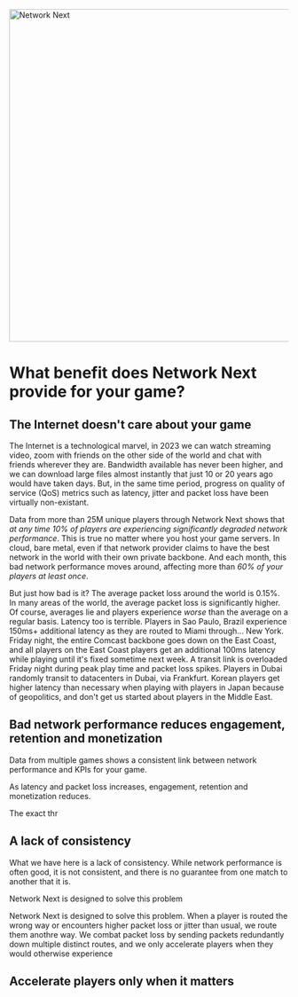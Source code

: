 <img src="https://static.wixstatic.com/media/799fd4_0512b6edaeea4017a35613b4c0e9fc0b~mv2.jpg/v1/fill/w_1200,h_140,al_c,q_80,usm_0.66_1.00_0.01/networknext_logo_colour_black_RGB_tightc.jpg" alt="Network Next" width="600"/>

<br>

# What benefit does Network Next provide for your game?

## The Internet doesn't care about your game

The Internet is a technological marvel, in 2023 we can watch streaming video, zoom with friends on the other side of the world and chat with friends wherever they are. Bandwidth available has never been higher, and we can download large files almost instantly that just 10 or 20 years ago would have taken days. But, in the same time period, progress on quality of service (QoS) metrics such as latency, jitter and packet loss have been virtually non-existant.

Data from more than 25M unique players through Network Next shows that _at any time 10% of players are experiencing significantly degraded network performance_. This is true no matter where you host your game servers. In cloud, bare metal, even if that network provider claims to have the best network in the world with their own private backbone. And each month, this bad network performance moves around, affecting more than _60% of your players at least once_.

But just how bad is it? The average packet loss around the world is 0.15%. In many areas of the world, the average packet loss is significantly higher. Of course, averages lie and players experience _worse_ than the average on a regular basis. Latency too is terrible. Players in Sao Paulo, Brazil experience 150ms+ additional latency as they are routed to Miami through... New York. Friday night, the entire Comcast backbone goes down on the East Coast, and all players on the East Coast players get an additional 100ms latency while playing until it's fixed sometime next week. A transit link is overloaded Friday night during peak play time and packet loss spikes. Players in Dubai randomly transit to datacenters in Dubai, via Frankfurt. Korean players get higher latency than necessary when playing with players in Japan because of geopolitics, and don't get us started about players in the Middle East.

## Bad network performance reduces engagement, retention and monetization

Data from multiple games shows a consistent link between network performance and KPIs for your game.

As latency and packet loss increases, engagement, retention and monetization reduces.

The exact thr

## A lack of consistency

What we have here is a lack of consistency. While network performance is often good, it is not consistent, and there is no guarantee from one match to another that it is. 

Network Next is designed to solve this problem

Network Next is designed to solve this problem. When a player is routed the wrong way or encounters higher packet loss or jitter than usual, we route them anothre way. We combat packet loss by sending packets redundantly down multiple distinct routes, and we only accelerate players when they would otherwise experience 

## Accelerate players only when it matters

